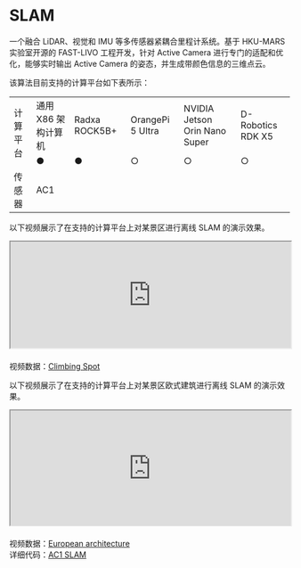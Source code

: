 # SLAM  
一个融合 LiDAR、视觉和 IMU 等多传感器紧耦合里程计系统。基于 HKU-MARS 实验室开源的 FAST-LIVO 工程开发，针对 Active Camera 进行专门的适配和优化，能够实时输出 Active Camera 的姿态，并生成带颜色信息的三维点云。  

该算法目前支持的计算平台如下表所示：

<table class="docutils align-default" style="width: 100%;">
    <tbody>
        <tr class="row-even centered-table-text">
            <td rowspan="2">计算平台</td>
            <td>通用 X86 架构计算机</td>
            <td>Radxa ROCK5B+</td>
            <td>OrangePi 5 Ultra</td>
            <td>NVIDIA Jetson Orin Nano Super</td>
            <td>D-Robotics RDK X5</td>
        </tr>
        <tr class="row-odd centered-table-text">
            <td>●</td>
            <td>●</td>
            <td>○</td>
            <td>○</td>
            <td>○</td>
        </tr>
        <tr class="row-even centered-table-text">
            <td>传感器</td>
            <td colspan="5">AC1</td>
        </tr>
    </tbody>
</table>

以下视频展示了在支持的计算平台上对某景区进行离线 SLAM 的演示效果。

<div style="margin-bottom: 24px; position:relative; width:100%; padding-top: 37.87%;" class="video-container">
    <iframe src="https://cdn.robosense.cn/AC_wiki/AC1_2.0_zuopaotai_wiki.mp4" allowfullscreen style="position:absolute; top:0; left:0; width:100%; height:100%;"></iframe>
</div>

视频数据：[Climbing Spot](https://cdn.robosense.cn/AC_wiki/zuopaotai.zip)

以下视频展示了在支持的计算平台上对某景区欧式建筑进行离线 SLAM 的演示效果。

<div style="margin-bottom: 24px; position:relative; width:100%; padding-top: 41.00%;" class="video-container">
    <iframe src="https://cdn.robosense.cn/AC_wiki/shuichi_slam_demo.mp4" allowfullscreen style="position:absolute; top:0; left:0; width:100%; height:100%;"></iframe>
</div>

视频数据：[European architecture](https://cdn.robosense.cn/AC_wiki/shuichi.zip)  
详细代码：[AC1 SLAM](https://github.com/RoboSense-Robotics/robosense_ac_slam)
